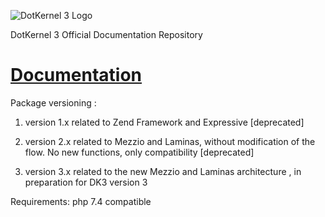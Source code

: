 ![DotKernel 3 Logo ](logo1.png)

DotKernel 3 Official Documentation Repository

# [Documentation](docs)

Package versioning :
1. version 1.x related to Zend Framework  and Expressive [deprecated]

2. version 2.x related to Mezzio and Laminas, without modification of the flow. No new functions, only compatibility [deprecated]

3. version 3.x related to the new Mezzio and Laminas architecture , in preparation for DK3 version 3


Requirements: php 7.4 compatible 
